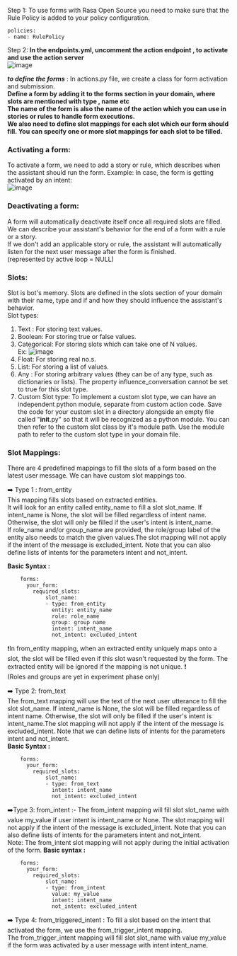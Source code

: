 Step 1: To use forms with Rasa Open Source you need to make sure that the Rule Policy is added to your policy configuration.  

    policies:
    - name: RulePolicy 
    
Step 2: **In the endpoints.yml, uncomment the action endpoint , to activate and use the action server**  
![image](https://user-images.githubusercontent.com/64036955/123055825-e8d2b900-d423-11eb-93e7-d63f78305ad6.png)

**_to define the forms_** : In actions.py file, we create a class for form activation and submission.  
**Define a form by adding it to the forms section in your domain, where slots are mentioned with type , name etc**    
**The name of the form is also the name of the action which you can use in stories or rules to handle form executions.**    
**We also need to define slot mappings for each slot which our form should fill. You can specify one or more slot mappings for each slot to be filled.**


### Activating a form:  
To activate a form, we need to add a story or rule, which describes when the assistant should run the form. 
Example: In case, the form is getting activated by an intent:  
![image](https://user-images.githubusercontent.com/64036955/123062679-613c7880-d42a-11eb-8726-5cf1b8645fd0.png)

### Deactivating a form: 
A form will automatically deactivate itself once all required slots are filled.  
We can describe your assistant's behavior for the end of a form with a rule or a story.   
If we don't add an applicable story or rule, the assistant will automatically listen for the next user message after the form is finished.  
(represented by active loop = NULL)

### Slots:  
Slot is bot's memory. Slots are defined in the slots section of your domain with their name, type and if and how they should influence the assistant's behavior.  
Slot types:  
1. Text : For storing text values.
1. Boolean: For storing  true or false values.
2. Categorical:  For storing slots which can take one of N values.    
Ex: ![image](https://user-images.githubusercontent.com/64036955/123245548-92887780-d502-11eb-8559-fff699488024.png)
4. Float:  For storing real no.s.
5. List: For storing a list of values.
6. Any : For storing arbitrary values (they can be of any type, such as dictionaries or lists). The property influence_conversation cannot be set to true for this slot type.  
7. Custom Slot type:  To implement a custom slot type, we can have an independent python module, separate from custom action code. Save the code for your custom slot in a directory alongside an empty file called "__init__.py" so that it will be recognized as a python module. You can then refer to the custom slot class by it's module path. Use the module path to refer to the custom slot type in your domain file.
### Slot Mappings:  
There are 4 predefined mappings to fill the slots of a form based on the latest user message. We can have custom slot mappings too.  

➡️ Type 1 : from_entity  
This mapping fills slots based on extracted entities.  
 It will look for an entity called entity_name to fill a slot slot_name. If intent_name is None, the slot will be filled regardless of intent name. Otherwise, the slot will only be filled if the user's intent is intent_name.  
 If role_name and/or group_name are provided, the role/group label of the entity also needs to match the given values.The slot mapping will not apply if the intent of the message is excluded_intent. Note that you can also define lists of intents for the parameters intent and not_intent.    
 
 
 
 **Basic Syntax :**  
   
        forms:
          your_form:
            required_slots:
                slot_name:
                - type: from_entity
                  entity: entity_name
                  role: role_name
                  group: group name
                  intent: intent_name
                  not_intent: excluded_intent  
                  
❗In from_entity mapping, when an extracted entity uniquely maps onto a slot, the slot will be filled even if this slot wasn't requested by the form. The extracted entity will be ignored if the mapping is not unique. ❗    
(Roles and groups are yet in experiment phase only)

➡️ Type 2: from_text  
The from_text mapping will use the text of the next user utterance to fill the slot slot_name. If intent_name is None, the slot will be filled regardless of intent name. Otherwise, the slot will only be filled if the user's intent is intent_name.The slot mapping will not apply if the intent of the message is excluded_intent. Note that we can define lists of intents for the parameters intent and not_intent.  
**Basic Syntax :**  

        forms:
          your_form:
            required_slots:
                slot_name:
                - type: from_text
                  intent: intent_name
                  not_intent: excluded_intent
                  
➡️Type 3: from_intent :-
The from_intent mapping will fill slot slot_name with value my_value if user intent is intent_name or None. The slot mapping will not apply if the intent of the message is excluded_intent. Note that you can also define lists of intents for the parameters intent and not_intent.  
Note: The from_intent slot mapping will not apply during the initial activation of the form.
**Basic syntax :**

        forms:
          your_form:
            required_slots:
                slot_name:
                - type: from_intent
                  value: my_value
                  intent: intent_name
                  not_intent: excluded_intent
                  
➡️ Type 4: from_triggered_intent :
To fill a slot based on the intent that activated the form, we use the from_trigger_intent mapping.  
The from_trigger_intent mapping will fill slot slot_name with value my_value if the form was activated by a user message with intent intent_name. 
